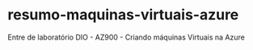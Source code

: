 # resumo-maquinas-virtuais-azure
Entre de laboratório DIO - AZ900 - Criando máquinas Virtuais na Azure
